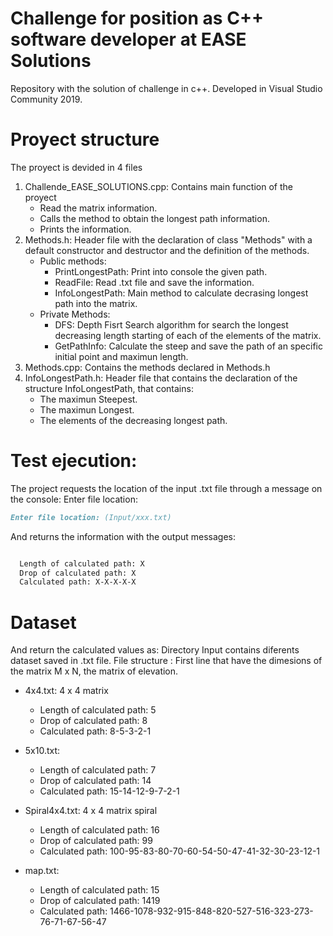 # Challenge for position as C++ software developer at EASE Solutions
Repository with the solution of challenge in c++.
Developed in Visual Studio Community 2019.

# Proyect structure
The proyect is devided in 4 files

 1. Challende_EASE_SOLUTIONS.cpp: Contains main function of the proyect
    * Read the matrix information.
    * Calls the method to obtain the longest path information.
    * Prints the information.
 2. Methods.h: Header file with the declaration of class "Methods" with a default constructor and destructor and the definition of the methods.
    * Public methods:
      * PrintLongestPath: Print into console the given path.
      * ReadFile: Read .txt file and save the information.
      * InfoLongestPath: Main method to calculate decrasing longest path into the matrix.
    * Private Methods:
      * DFS: Depth Fisrt Search algorithm for search the longest decreasing length starting of each of the elements of the matrix. 
      * GetPathInfo: Calculate the steep and save the path of an specific initial point and maximun length.
3. Methods.cpp: Contains the methods declared in Methods.h
4. InfoLongestPath.h: Header file that contains the declaration of the structure InfoLongestPath, that contains: 
   * The maximun Steepest. 
   * The maximun Longest.
   * The elements of the decreasing longest path.
 
# Test ejecution:
The project requests the location of the input .txt file through a message on the console: Enter file location:
```markdown
Enter file location: (Input/xxx.txt)
```
And returns the information with the output messages:

```markdown

  Length of calculated path: X
  Drop of calculated path: X
  Calculated path: X-X-X-X-X
```
# Dataset 
And return the calculated values as: 
Directory Input contains diferents dataset saved in .txt file. 
File structure : First line that have the dimesions of the matrix M x N, the matrix of elevation.

* 4x4.txt: 4 x 4 matrix
  * Length of calculated path: 5
  * Drop of calculated path: 8
  * Calculated path: 8-5-3-2-1
  
* 5x10.txt:
  * Length of calculated path: 7
  * Drop of calculated path: 14
  * Calculated path: 15-14-12-9-7-2-1
  
* Spiral4x4.txt: 4 x 4 matrix spiral
  * Length of calculated path: 16
  * Drop of calculated path: 99
  * Calculated path: 100-95-83-80-70-60-54-50-47-41-32-30-23-12-1
  
* map.txt:
  * Length of calculated path: 15
  * Drop of calculated path: 1419
  * Calculated path: 1466-1078-932-915-848-820-527-516-323-273-76-71-67-56-47
